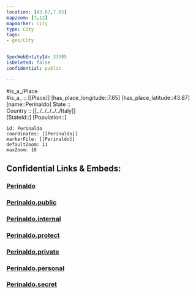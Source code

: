 ```yaml
---
location: [43.87,7.65] 
mapzoom: [7,12] 
mapmarker: city 
type: City
tags:
- geo/City


SpocWebEntityId: 33305
isDeleted: false
confidential: public

---
```

#is_a_/Place  
#is_a_ :: [[Place]] 
[has_place_longitude::7.65] 
[has_place_latitude::43.87] 
[name::Perinaldo] 
State ::  
Country :: [[../../../../../Italy]]  
[StateId::] 
[Population::] 



```leaflet
id: Perinaldo
coordinates: [[Perinaldo]] 
markerFile: [[Perinaldo]] 
defaultZoom: 11 
maxZoom: 18
```


## Confidential Links & Embeds: 

### [Perinaldo](/_Standards/Earth/Continent/Europe/Europe~South/Italy/regions~Italy/Liguria/Imperia.Province/City/Perinaldo.md) 

### [Perinaldo.public](/_public/Earth/Continent/Europe/Europe~South/Italy/regions~Italy/Liguria/Imperia.Province/City/Perinaldo.public.md) 

### [Perinaldo.internal](/_internal/Earth/Continent/Europe/Europe~South/Italy/regions~Italy/Liguria/Imperia.Province/City/Perinaldo.internal.md) 

### [Perinaldo.protect](/_protect/Earth/Continent/Europe/Europe~South/Italy/regions~Italy/Liguria/Imperia.Province/City/Perinaldo.protect.md) 

### [Perinaldo.private](/_private/Earth/Continent/Europe/Europe~South/Italy/regions~Italy/Liguria/Imperia.Province/City/Perinaldo.private.md) 

### [Perinaldo.personal](/_personal/Earth/Continent/Europe/Europe~South/Italy/regions~Italy/Liguria/Imperia.Province/City/Perinaldo.personal.md) 

### [Perinaldo.secret](/_secret/Earth/Continent/Europe/Europe~South/Italy/regions~Italy/Liguria/Imperia.Province/City/Perinaldo.secret.md)

